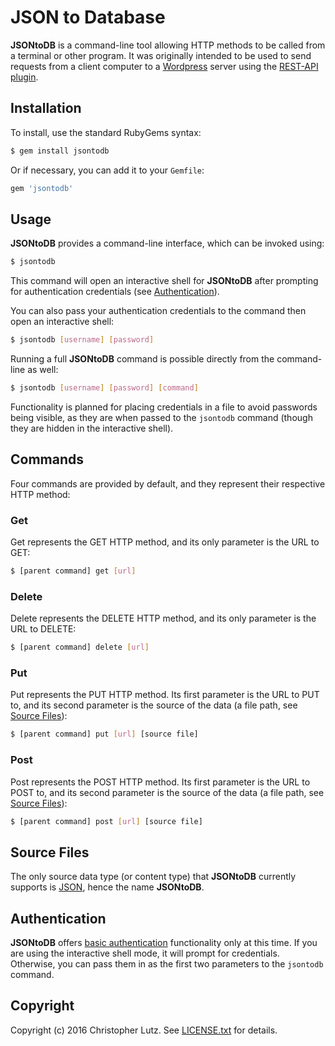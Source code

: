 # JSON to Database
**JSONtoDB** is a command-line tool allowing HTTP methods to be called from a terminal or other program.  It was originally intended
to be used to send requests from a client computer to a [Wordpress](https://wordpress.com/) server using the [REST-API plugin](https://wordpress.org/plugins/rest-api/).

## Installation
To install, use the standard RubyGems syntax:
```sh
$ gem install jsontodb
```
Or if necessary, you can add it to your `Gemfile`:
```rb
gem 'jsontodb'
```

## Usage
**JSONtoDB** provides a command-line interface, which can be invoked using:
```sh
$ jsontodb
```
This command will open an interactive shell for **JSONtoDB** after prompting for authentication credentials (see [Authentication](#authentication)).

You can also pass your authentication credentials to the command then open an interactive shell:
```sh
$ jsontodb [username] [password]
```

Running a full **JSONtoDB** command is possible directly from the command-line as well:
```sh
$ jsontodb [username] [password] [command]
```

Functionality is planned for placing credentials in a file to avoid passwords being visible, as they are when passed to the `jsontodb` command (though
they are hidden in the interactive shell).

## Commands
Four commands are provided by default, and they represent their respective HTTP method:

### Get
Get represents the GET HTTP method, and its only parameter is the URL to GET:
```sh
$ [parent command] get [url]
```

### Delete
Delete represents the DELETE HTTP method, and its only parameter is the URL to DELETE:
```sh
$ [parent command] delete [url]
```

### Put
Put represents the PUT HTTP method.  Its first parameter is the URL to PUT to, and its second parameter is the source of the data (a file path, see [Source Files](#source-files)):
```sh
$ [parent command] put [url] [source file]
```

### Post
Post represents the POST HTTP method.  Its first parameter is the URL to POST to, and its second parameter is the source of the data (a file path, see [Source Files](#source-files)):
```sh
$ [parent command] post [url] [source file]
```

## Source Files
The only source data type (or content type) that **JSONtoDB** currently supports is [JSON](http://www.json.org/), hence the name **JSONtoDB**.

## Authentication
**JSONtoDB** offers [basic authentication](https://en.wikipedia.org/wiki/Basic_access_authentication) functionality only at this time.  If you are using the interactive shell mode, it will prompt for credentials.  Otherwise, you can pass them in as the first two parameters to the `jsontodb` command.

## Copyright
Copyright (c) 2016 Christopher Lutz. See [LICENSE.txt](LICENSE.txt) for details.

